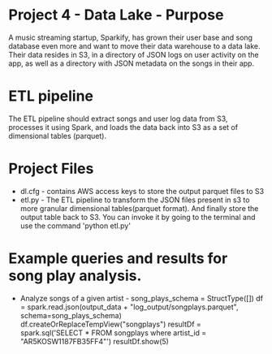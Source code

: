 # Project 4 - Data Lake - Purpose
A music streaming startup, Sparkify, has grown their user base and song database even more and want to move their data warehouse to a data lake. Their data resides in S3, in a directory of JSON logs on user activity on the app, as well as a directory with JSON metadata on the songs in their app.

# ETL pipeline
The ETL pipeline should extract songs and user log data from S3, processes it using Spark, and loads the data back into S3 as a set of dimensional tables (parquet).

# Project Files
- dl.cfg - contains AWS access keys to store the output parquet files to S3
- etl.py - The ETL pipeline to transform the JSON files present in s3 to more granular dimensional tables(parquet format). And finally store the output table back to S3. You can invoke it by going to the terminal and use the command 'python etl.py'

# Example queries and results for song play analysis.
- Analyze songs of a given artist - 
  song_plays_schema = StructType([])
  df =  spark.read.json(output_data + "log_output/songplays.parquet", schema=song_plays_schema)
  df.createOrReplaceTempView("songplays")
  resultDf = spark.sql('SELECT * FROM songplays where artist_id = "AR5KOSW1187FB35FF4"')
  resultDf.show(5)

